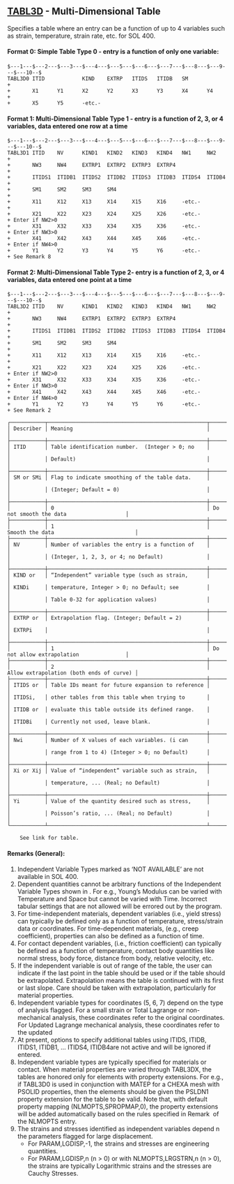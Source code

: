 ## [TABL3D](https://nexus.hexagon.com/documentationcenter/bundle/MSC_Nastran_2022.4/page/Nastran_Combined_Book/qrg/bulktuv/TOC.TABL3D.xhtml) - Multi-Dimensional Table

Specifies a table where an entry can be a function of up to 4 variables such as strain, temperature, strain rate, etc. for SOL 400.

#### Format 0: Simple Table Type 0 - entry is a function of only one variable:

```nastran
$---1---$---2---$---3---$---4---$---5---$---6---$---7---$---8---$---9---$---10--$
TABL3D0 ITID            KIND    EXTRP   ITIDS   ITIDB   SM              +       
+       X1      Y1      X2      Y2      X3      Y3      X4      Y4      +       
+       X5      Y5      -etc.-                                                  
```

#### Format 1: Multi-Dimensional Table Type 1 - entry is a function of 2, 3, or 4 variables, data entered one row at a time

```nastran
$---1---$---2---$---3---$---4---$---5---$---6---$---7---$---8---$---9---$---10--$
TABL3D1 ITID    NV      KIND1   KIND2   KIND3   KIND4   NW1     NW2     +        
+       NW3     NW4     EXTRP1  EXTRP2  EXTRP3  EXTRP4                  +        
+       ITIDS1  ITIDB1  ITIDS2  ITIDB2  ITIDS3  ITIDB3  ITIDS4  ITIDB4  +        
+       SM1     SM2     SM3     SM4                                     +        
+       X11     X12     X13     X14     X15     X16     -etc.-          +        
+       X21     X22     X23     X24     X25     X26     -etc.-          + Enter if NW2>0
+       X31     X32     X33     X34     X35     X36     -etc.-          + Enter if NW3>0
+       X41     X42     X43     X44     X45     X46     -etc.-          + Enter if NW4>0
+       Y1      Y2      Y3      Y4      Y5      Y6      -etc.-          + See Remark 8
```

#### Format 2: Multi-Dimensional Table Type 2- entry is a function of 2, 3, or 4 variables, data entered one point at a time

```nastran
$---1---$---2---$---3---$---4---$---5---$---6---$---7---$---8---$---9---$---10--$
TABL3D2 ITID    NV      KIND1   KIND2   KIND3   KIND4   NW1     NW2     +         
+       NW3     NW4     EXTRP1  EXTRP2  EXTRP3  EXTRP4                  +         
+       ITIDS1  ITIDB1  ITIDS2  ITIDB2  ITIDS3  ITIDB3  ITIDS4  ITIDB4  +         
+       SM1     SM2     SM3     SM4                                     +         
+       X11     X12     X13     X14     X15     X16     -etc.-          +         
+       X21     X22     X23     X24     X25     X26     -etc.-          + Enter if NW2>0
+       X31     X32     X33     X34     X35     X36     -etc.-          + Enter if NW3>0
+       X41     X42     X43     X44     X45     X46     -etc.-          + Enter if NW4>0
+       Y1      Y2      Y3      Y4      Y5      Y6      -etc.-          + See Remark 2
```

```text
┌───────────┬───────────────────────────────────────────────────┬──────────────────────────────────────────┐
│ Describer │ Meaning                                           │                                          │
├───────────┼───────────────────────────────────────────────────┼──────────────────────────────────────────┤
│ ITID      │ Table identification number.  (Integer > 0; no    │                                          │
│           │ Default)                                          │                                          │
├───────────┼───────────────────────────────────────────────────┼──────────────────────────────────────────┤
│ SM or SMi │ Flag to indicate smoothing of the table data.     │                                          │
│           │ (Integer; Default = 0)                            │                                          │
├───────────┼───────────────────────────────────────────────────┼──────────────────────────────────────────┤
│           │ 0                                                 │ Do not smooth the data                   │
├───────────┼───────────────────────────────────────────────────┼──────────────────────────────────────────┤
│           │ 1                                                 │ Smooth the data                          │
├───────────┼───────────────────────────────────────────────────┼──────────────────────────────────────────┤
│ NV        │ Number of variables the entry is a function of    │                                          │
│           │ (Integer, 1, 2, 3, or 4; no Default)              │                                          │
├───────────┼───────────────────────────────────────────────────┼──────────────────────────────────────────┤
│ KIND or   │ “Independent” variable type (such as strain,      │                                          │
│ KINDi     │ temperature, Integer > 0; no Default; see         │                                          │
│           │ Table 0-32 for application values)                │                                          │
├───────────┼───────────────────────────────────────────────────┼──────────────────────────────────────────┤
│ EXTRP or  │ Extrapolation flag. (Integer; Default = 2)        │                                          │
│ EXTRPi    │                                                   │                                          │
├───────────┼───────────────────────────────────────────────────┼──────────────────────────────────────────┤
│           │ 1                                                 │ Do not allow extrapolation               │
├───────────┼───────────────────────────────────────────────────┼──────────────────────────────────────────┤
│           │ 2                                                 │ Allow extrapolation (both ends of curve) │
├───────────┼───────────────────────────────────────────────────┼──────────────────────────────────────────┤
│ ITIDS or  │ Table IDs meant for future expansion to reference │                                          │
│ ITIDSi,   │ other tables from this table when trying to       │                                          │
│ ITIDB or  │ evaluate this table outside its defined range.    │                                          │
│ ITIDBi    │ Currently not used, leave blank.                  │                                          │
├───────────┼───────────────────────────────────────────────────┼──────────────────────────────────────────┤
│ Nwi       │ Number of X values of each variables. (i can      │                                          │
│           │ range from 1 to 4) (Integer > 0; no Default)      │                                          │
├───────────┼───────────────────────────────────────────────────┼──────────────────────────────────────────┤
│ Xi or Xij │ Value of “independent” variable such as strain,   │                                          │
│           │ temperature, ... (Real; no Default)               │                                          │
├───────────┼───────────────────────────────────────────────────┼──────────────────────────────────────────┤
│ Yi        │ Value of the quantity desired such as stress,     │                                          │
│           │ Poisson’s ratio, ... (Real; no Default)           │                                          │
└───────────┴───────────────────────────────────────────────────┴──────────────────────────────────────────┘
```

        See link for table.

#### Remarks (General):

1. Independent Variable Types marked as ‘NOT AVAILABLE’ are not available in SOL 400.
2. Dependent quantities cannot be arbitrary functions of the Independent Variable Types shown in  . For e.g., Young’s Modulus can be varied with Temperature and Space but cannot be varied with Time. Incorrect tabular settings that are not allowed will be errored out by the program.
3. For time-independent materials, dependent variables (i.e., yield stress) can typically be defined only as a function of temperature, stress/strain data or coordinates. For time-dependent materials, (e.g., creep coefficient), properties can also be defined as a function of time.
4. For contact dependent variables, (i.e., friction coefficient) can typically be defined as a function of temperature, contact body quantities like normal stress, body force, distance from body, relative velocity, etc.
5. If the independent variable is out of range of the table, the user can indicate if the last point in the table should be used or if the table should be extrapolated. Extrapolation means the table is continued with its first or last slope. Care should be taken with extrapolation, particularly for material properties.
6. Independent variable types for coordinates (5, 6, 7) depend on the type of analysis flagged. For a small strain or Total Lagrange or non-mechanical analysis, these coordinates refer to the original coordinates. For Updated Lagrange mechanical analysis, these coordinates refer to the updated
7. At present, options to specify additional tables using ITIDS, ITIDB, ITIDS1, ITIDB1, … ITIDS4, ITIDB4are not active and will be ignored if entered.
8. Independent variable types are typically specified for materials or contact. When material properties are varied through TABL3DX, the tables are honored only for elements with property extensions. For e.g., if TABL3D0 is used in conjunction with MATEP for a CHEXA mesh with PSOLID properties, then the elements should be given the PSLDN1 property extension for the table to be valid. Note that, with default property mapping (NLMOPTS,SPROPMAP,0), the property extensions will be added automatically based on the rules specified in Remark   of the NLMOPTS entry.
9. The strains and stresses identified as independent variables depend n the parameters flagged for large displacement.
    - For PARAM,LGDISP,-1, the strains and stresses are engineering quantities.
    - For PARAM,LGDISP,n (n > 0) or with NLMOPTS,LRGSTRN,n (n > 0), the strains are typically Logarithmic strains and the stresses are Cauchy Stresses.
